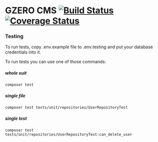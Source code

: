 GZERO CMS [![Build Status](https://travis-ci.org/GrupaZero/cms.svg?branch=master)](https://travis-ci.org/GrupaZero/cms) [![Coverage Status](https://coveralls.io/repos/GrupaZero/cms/badge.png)](https://coveralls.io/r/GrupaZero/cms)
===

### Testing

To run tests, copy .env.example file to .env.testing and put your database credentials into it.

To run tests you can use one of those commands:

##### whole suit

`composer test`

##### single file

`composer test tests/unit/repositories/UserRepositoryTest`

##### single test

`composer test tests/unit/repositories/UserRepositoryTest:can_delete_user`

